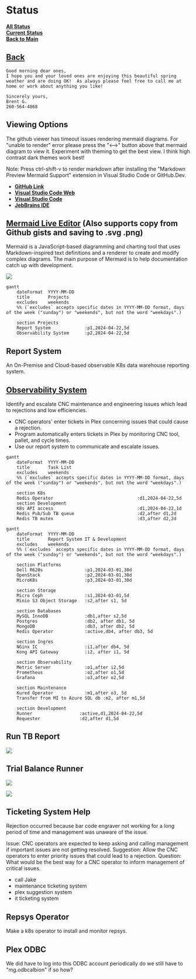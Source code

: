 # Status

**[All Status](../status_list.md)**\
**[Current Status](../current_status.md)**\
**[Back to Main](../../../../README.md)**

## **[Back](./status.md)**

```text
Good morning dear ones,
I hope you and your loved ones are enjoying this beautiful spring weather and are doing OK!  As always please feel free to call me at home or work about anything you like!  

Sincerely yours,
Brent G.
260-564-4868
```

## Viewing Options

The github viewer has timeout issues rendering mermaid diagrams. For "unable to render" error please press the "<-->" button above that mermaid diagram to view it. Experiment with theming to get the best view. I think high contrast dark themes work best!

Note: Press ctrl-shift-v to render markdown after installing the "Markdown Preview Mermaid Support" extension in Visual Studio Code or GitHub.Dev.

- **[GitHub Link](https://github.com/brentgroves/repsys/blob/main/development/status/weekly/2024/week18.md)**
- **[Visual Studio Code Web](https://github.dev/brentgroves/repsys/blob/main/development/status/weekly/2024/week18.md)**
- **[Visual Studio Code](https://marketplace.visualstudio.com/items?itemName=bierner.markdown-mermaid)**
- **[JebBrains IDE](https://www.jetbrains.com/guide/go/tips/mermaid-js-support-in-markdown/)**

## **[Mermaid Live Editor](https://mermaid.live/edit)** (Also supports copy from Github gists and saving to .svg .png)

Mermaid is a JavaScript-based diagramming and charting tool that uses Markdown-inspired text definitions and a renderer to create and modify complex diagrams. The main purpose of Mermaid is to help documentation catch up with development.

[![](https://mermaid.ink/img/pako:eNqFkcFOwzAMhl_FymmVtjvqbWMcplGtrEhcevFat0Q0ceUmiDHt3Uk2uiI4cLP9Ob__2CdVcU0qVUbb2mBfWgBhdrPZnnoWB8VxcGSSJAKA5acXgmeyZN21ArBZZmN4xcXTI6xXYy1NdcV21iA0uDgwvyUjWXV8gMKxYEs3hW0xhsEI1XqY0uAouIEXOkDDElyg-aZ5Rx_wsM__n1kw9heFguRdV3ST361X91CjQxjYSxUMXcnOQi5k9HCzmOlKeHv319jOLmJrlJ_Ylm0Ly3xzGUgygewY9jSlOQ-uFfqhmoWXPO0xjvm9jnigvbc26pZWzZUhMajrcM9TbCyVeyVDpUpDWFODvnOlKu05tKJ3XBxtpVInnubK9-H3tNbYChqVNtgNdP4C3lWhKQ?type=png)](https://mermaid.live/edit#pako:eNqFkcFOwzAMhl_FymmVtjvqbWMcplGtrEhcevFat0Q0ceUmiDHt3Uk2uiI4cLP9Ob__2CdVcU0qVUbb2mBfWgBhdrPZnnoWB8VxcGSSJAKA5acXgmeyZN21ArBZZmN4xcXTI6xXYy1NdcV21iA0uDgwvyUjWXV8gMKxYEs3hW0xhsEI1XqY0uAouIEXOkDDElyg-aZ5Rx_wsM__n1kw9heFguRdV3ST361X91CjQxjYSxUMXcnOQi5k9HCzmOlKeHv319jOLmJrlJ_Ylm0Ly3xzGUgygewY9jSlOQ-uFfqhmoWXPO0xjvm9jnigvbc26pZWzZUhMajrcM9TbCyVeyVDpUpDWFODvnOlKu05tKJ3XBxtpVInnubK9-H3tNbYChqVNtgNdP4C3lWhKQ)

```mermaid
gantt
    dateFormat  YYYY-MM-DD
    title       Projects
    excludes    weekends
    %% (`excludes` accepts specific dates in YYYY-MM-DD format, days of the week ("sunday") or "weekends", but not the word "weekdays".)

    section Projects
    Report System             :p1,2024-04-22,5d
    Observability System      :p2,2024-04-22,5d
```

## Report System

An On-Premise and Cloud-based observable K8s data warehouse reporting system.

## **[Observability System](https://www.ibm.com/blog/kubernetes-observability/)**

Identify and escalate CNC maintenance and engineering issues which lead to rejections and low efficiencies.

- CNC operators' enter tickets in Plex concerning issues that could cause a rejection.
- Program automatically enters tickets in Plex by monitoring CNC tool, pallet, and cycle times.
- Use our report system to communicate and escalate issues.

```mermaid
gantt
    dateFormat  YYYY-MM-DD
    title       Task List
    excludes    weekends
    %% (`excludes` accepts specific dates in YYYY-MM-DD format, days of the week ("sunday") or "weekends", but not the word "weekdays".)

    section K8s
    Redis Operator                                :d1,2024-04-22,5d
    section Development
    K8s API access                                :d1,2024-04-22,1d
    Redis Pub/Sub TB queue                        :d2,after d1,2d
    Redis TB mutex                                :d3,after d2,2d

```

```mermaid
gantt
    dateFormat  YYYY-MM-DD
    title       Report System IT & Development
    excludes    weekends
    %% (`excludes` accepts specific dates in YYYY-MM-DD format, days of the week ("sunday") or "weekends", but not the word "weekdays".)

    section Platforms
    Dell R620s                :p1,2024-03-01,30d
    OpenStack                 :p2,2024-03-01,30d
    MicroK8s                  :p3,2024-03-01,30d

    section Storage
    Micro Ceph                :s1,2024-03-01,5d
    Minio S3 Object Storage   :s2,after s1, 5d

    section Databases
    MySQL InnoDB              :db1,after s2,5d
    Postgres                  :db2, after db1, 5d
    MongoDB                   :db3, after db2, 5d
    Redis Operator            :active,db4, after db3, 5d

    section Ingres
    NGinx IC                  :i1,after db4, 5d
    Kong API Gateway          :i2, after i1, 5d  

    section Observability
    Metric Server             :o1,after i2,5d
    Prometheus                :o2,after o1,5d
    Grafana                   :o3,after o2,5d

    section Maintenance
    Kured Operator            :m1,after o3, 5d
    Transfer from MI to Azure SQL db :m2, after m1,5d

    section Development
    Runner                  :active,d1,2024-04-22,5d
    Requester               :d2,after d1,5d

```

## Run TB Report

![](https://mermaid.ink/img/pako:eNptkstuwyAQRX8FzdqN8EN-sMiiSnbtJsmq8oaYaYsUDwSD1DTKvxfbsZSqZQPMPfeONJordEYhCBjwHJA63Gj54WTfEovHSud1p60kz5QkJge2kfRXc3getd2YMXh0_xFqJpQe_lHDlL0LRIs5tntar2OwGNPH2Hhb4_wsx9okK8E0Deg8Ozwv4J0ItBBDOA6d00dk3oxcpALO1MkYy-bngymQYHsv59Tt4YVZbfGk6W5CUm2cAiTQo-ulVnF-11FqwX9ijy2I-FT4LsPJt9DSLaIyeLO_UAfCu4AJBKukX8b9u7hV2hu31OKE3ozpH74grvAFomxWeZ4VFa_yKkvzMoELiLTIVk1TVgXnRdnUJa9vCXxPfr6qeZ3lVdWkvEwLnhYJ4NTqdd6BaRVuP90VqvI?type=png)

## Trial Balance Runner

![](https://images.techhive.com/images/article/2017/02/pressure-water-line-100707995-large.jpg?auto=webp&quality=85,70)

![](https://mermaid.ink/img/pako:eNqVU01Pg0AQ_SubOWMDhUDhoIlpb-rBaoyWhmxhUGLZxf1Iq03_u8tCK_XjICRk3-ybN2-G3R3kvEBIoFzzTf5ChSJ3lykj5pHKoMW8_ZJbzRiKJTk7OydSr2QuqhVmbxo1LuYHTBQnt1hU0kgQu7fslU4zrMqGVipTq0ygiUm1eDCYlFwQhtvWA-k3lqTT-Ma3GgXfsKzWCreLqVl-FbexvvgXyeSQY5krnr927bQNZmUlpMpal82hZxsis7sr0oWXg7Gc8K1MzQX2WO6uDRhkyot9lzsktW4eUQ48tJ2fWrCz-MPBgP3DwO_Vbrgl6qaf2X3zfVaHrf_9oZS1LzhQo6hpVZjTtGv1UlAvWGMKiVkWWFK9VimkbG-oVCs-f2c5JEpodEA3BVU4reizoDUkJV3LY3RWVIqLA7Oh7InzegAh2cEWkjAe-f44iNzIj8aeHzrwDokXjEdxHEaB6wZhPAndyd6BD5vvjibuZOxHUey5oRe4XuAA2lLX3ZWwN2P_CbfZEOI?type=png)

## Ticketing System Help

Rejection occurred because bar code engraver not working for a long period of time and management was unaware of the issue.

Issue: CNC operators are expected to keep asking and calling management if important issues are not getting resolved.
Suggestion: Allow the CNC operators to enter priority issues that could lead to a rejection.
Question: What would be the best way for a CNC operator to inform management of critical issues.

- call Jake
- maintenance ticketing system
- plex suggestion system
- it ticketing system

## Repsys Operator

Make a k8s operator to install and monitor repsys.

## Plex ODBC

We did have to log into this ODBC account periodically do we still have to "mg.odbcalbion" if so how?
